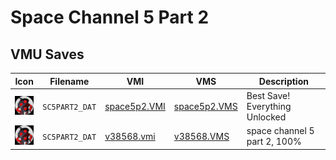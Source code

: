 # Space Channel 5 Part 2

## VMU Saves

| Icon | Filename | VMI | VMS | Description |
|------|----------|-----|-----|-------------|
| ![Space Channel 5 Part 2](../icons/SC5PART2_DAT.GIF) | `SC5PART2_DAT` | [space5p2.VMI](space5p2.VMI) | [space5p2.VMS](space5p2.VMS) | Best Save! Everything Unlocked |
| ![Space Channel 5 Part 2](../icons/SC5PART2_DAT.GIF) | `SC5PART2_DAT` | [v38568.vmi](v38568.vmi) | [v38568.VMS](v38568.VMS) | space channel 5 part 2, 100% |

